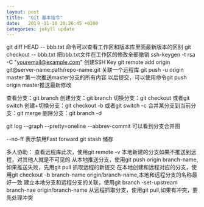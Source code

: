 ```yaml
---
layout: post
title:  "Git 基本指令"
date:   201９-11-10 20:26:45 +0200
categories: jekyll update
---
```

git diff HEAD -- bbb.txt 命令可以查看工作区和版本库里面最新版本的区别
git checkout -- bbb.txt 把bbb.txt文件在工作区的修改全部撤销
ssh-keygen -t rsa -C "youremail@example.com" 创建SSH Key
git remote add origin git@server-name:path/repo-name.git 关联一个远程库
git push -u origin master 第一次推送master分支的所有内容
以后提交，可以使用命令git push origin master推送最新修改

查看分支：git branch
创建分支：git branch <name>
切换分支：git checkout <name>或者git switch <name>
创建+切换分支：git checkout -b <name>或者git switch -c <name>
合并某分支到当前分支：git merge <name>
删除分支：git branch -d <name>

git log --graph --pretty=oneline --abbrev-commit 可以看到分支合并图

--no-ff 表示禁用Fast forward
git stash 储存

多人协助：
查看远程库此次，使用git remote -v
本地新建的分支如果不推送到远程，对其他人就是不可见的
从本地推送分支，使用git push origin branch-name,如果推送失败，先用git pull 抓取远程的新提交
在本地创建和远程对应的分支，使用git checkout -b branch-name origin/branch-name,本地和远程分支的名称最好一致
建立本地分支和远程分支的关联，使用git branch -set-upstream branch-nae origin/branch-name
从远程抓取分支，使用git pull,如果有冲突，要先处理冲突